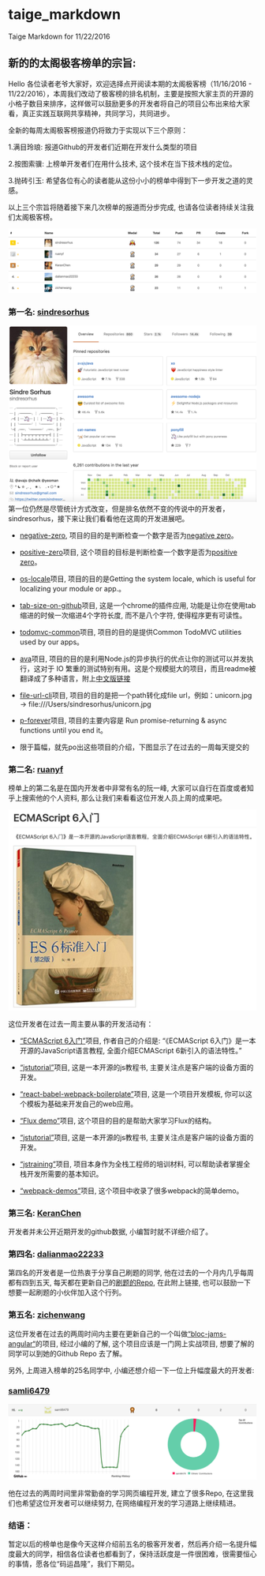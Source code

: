 # taige_markdown
Taige Markdown for 11/22/2016

## 新的的太阁极客榜单的宗旨:
Hello 各位读者老爷大家好，欢迎选择点开阅读本期的太阁极客榜（11/16/2016 - 11/22/2016），本周我们改动了极客榜的排名机制，主要是按照大家主页的开源的小格子数目来排序，这样做可以鼓励更多的开发者将自己的项目公布出来给大家看，真正实践互联网共享精神，共同学习，共同进步。

全新的每周太阁极客榜报道仍将致力于实现以下三个原则：

1.满目玲琅: 报道Github的开发者们近期在开发什么类型的项目

2.按图索骥: 上榜单开发者们在用什么技术, 这个技术在当下技术栈的定位。

3.抛砖引玉: 希望各位有心的读者能从这份小小的榜单中得到下一步开发之道的灵感。

以上三个宗旨将随着接下来几次榜单的报道而分步完成, 也请各位读者持续关注我们太阁极客榜。

![total board](taige_image/img/1total.png)

### 第一名: [sindresorhus](https://github.com/sindresorhus)
![sindresorhus](taige_image/img/2sindresorhus.png)
第一位仍然是尽管统计方式改变，但是排名依然不变的传说中的开发者，sindresorhus，接下来让我们看看他在这周的开发进展吧。

* [negative-zero](https://github.com/sindresorhus/negative-zero), 项目的目的是判断检查一个数字是否为[negative zero](https://en.wikipedia.org/wiki/Signed_zero)。

* [positive-zero](https://github.com/sindresorhus/positive-zero)项目, 这个项目的目标是判断检查一个数字是否为[positive zero](https://en.wikipedia.org/wiki/Signed_zero)。

* [os-locale](https://github.com/sindresorhus/os-locale)项目, 项目的目的是Getting the system locale, which is useful for localizing your module or app.。

* [tab-size-on-github](https://github.com/sindresorhus/tab-size-on-github)项目, 这是一个chrome的插件应用, 功能是让你在使用tab缩进的时候一次缩进4个字符长度, 而不是八个字符, 使得程序更有可读性。

* [todomvc-common](https://github.com/tastejs/todomvc-common)项目, 项目的目的是提供Common TodoMVC utilities used by our apps。

* [ava](https://github.com/avajs/ava)项目, 项目的目的是利用Node.js的异步执行的优点让你的测试可以并发执行，这对于 IO 繁重的测试特别有用。这是个规模挺大的项目，而且readme被翻译成了多种语言，附上[中文版链接](https://github.com/avajs/ava-docs/blob/master/zh_CN/readme.md)

* [file-url-cli](https://github.com/sindresorhus/file-url-cli)项目, 项目的目的是把一个path转化成file url，例如：unicorn.jpg → file:///Users/sindresorhus/unicorn.jpg

* [p-forever](https://github.com/sindresorhus/p-forever)项目, 项目的主要内容是 Run promise-returning & async functions until you end it。

* 限于篇幅，就先po出这些项目的介绍，下图显示了在过去的一周每天提交的

### 第二名: [ruanyf](https://github.com/ruanyf)
榜单上的第二名是在国内开发者中非常有名的阮一峰, 大家可以自行在百度或者知乎上搜索他的个人资料, 那么让我们来看看这位开发人员上周的成果吧。

![book](taige_image/img/3book.png)

这位开发者在过去一周主要从事的开发活动有：

* [“ECMAScript 6入门”](https://github.com/ruanyf/es6tutorial)项目,  作者自己的介绍是: “《ECMAScript 6入门》是一本开源的JavaScript语言教程, 全面介绍ECMAScript 6新引入的语法特性。”

* [“jstutorial”](https://github.com/ruanyf/jstutorial)项目, 这是一本开源的js教程书, 主要关注点是客户端的设备方面的开发。

* [“react-babel-webpack-boilerplate”](https://github.com/ruanyf/react-babel-webpack-boilerplate)项目, 这是一个项目开发模板, 你可以这个模板为基础来开发自己的web应用。

* [“Flux demo”](https://github.com/ruanyf/extremely-simple-flux-demo)项目,  这个项目的目的是帮助大家学习Flux的结构。

* [“jstutorial”](https://github.com/ruanyf/jstutorial)项目, 这是一本开源的js教程书, 主要关注点是客户端的设备方面的开发。

* [“jstraining”](https://github.com/ruanyf/jstraining)项目, 项目本身作为全栈工程师的培训材料, 可以帮助读者掌握全栈开发所需要的基本知识。

* [“webpack-demos”](https://github.com/ruanyf/webpack-demos)项目, 这个项目中收录了很多webpack的简单demo。


### 第三名: [KeranChen](https://github.com/KeranChen)

开发者并未公开近期开发的github数据, 小编暂时就不详细介绍了。

### 第四名: [dalianmao22233](https://github.com/dalianmao22233)

第四名的开发者是一位热衷于分享自己刷题的同学, 他在过去的一个月内几乎每周都有四到五天, 每天都在更新自己的[刷题的Repo](https://github.com/dalianmao22233/lintcode), 在此附上链接, 也可以鼓励一下想要一起刷题的小伙伴加入这个行列。

### 第五名: [zichenwang](https://github.com/zichenwang)

这位开发者在过去的两周时间内主要在更新自己的一个叫做[“bloc-jams-angular“](https://github.com/zichenwang/bloc-jams-angular)的项目, 经过小编的了解, 这个项目应该是一门网上实战项目, 想要了解的同学可以到她的Github Repo 去了解。

另外, 上周进入榜单的25名同学中, 小编还想介绍一下一位上升幅度最大的开发者:

### [samli6479](https://github.com/samli6479)

![samli](taige_image/img/4samli.png)

他在过去的两周时间里非常勤奋的学习网页编程开发, 建立了很多Repo, 在这里我们也希望这位开发者可以继续努力, 在网络编程开发的学习道路上继续精进。

### 结语：

暂定以后的榜单也是像今天这样介绍前五名的极客开发者，然后再介绍一名提升幅度最大的同学，相信各位读者也都看到了，保持活跃度是一件很困难，很需要恒心的事情，愿各位“码运昌隆”，我们下期见。
